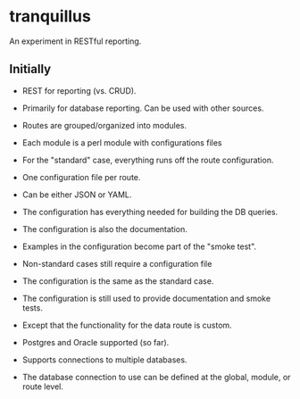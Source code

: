 # tranquillus

An experiment in RESTful reporting.

## Initially

* REST for reporting (vs. CRUD).

* Primarily for database reporting. Can be used with other sources.

* Routes are grouped/organized into modules.
 * Each module is a perl module with configurations files

* For the "standard" case, everything runs off the route configuration.
 * One configuration file per route.
 * Can be either JSON or YAML.
 * The configuration has everything needed for building the DB queries.
 * The configuration is also the documentation.
 * Examples in the configuration become part of the "smoke test".

* Non-standard cases still require a configuration file
 * The configuration is the same as the standard case.
 * The configuration is still used to provide documentation and smoke tests.
 * Except that the functionality for the data route is custom.

* Postgres and Oracle supported (so far).
* Supports connections to multiple databases.
* The database connection to use can be defined at the global, module, or route level.
